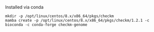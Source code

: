 Installed via conda 
```
mkdir -p /opt/linux/centos/8.x/x86_64/pkgs/checkm
mamba create -p /opt/linux/centos/8.x/x86_64/pkgs/checkm/1.2.1 -c bioconda -c conda-forge checkm-genome
```
